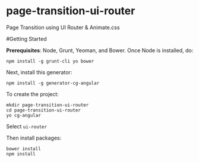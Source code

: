 # page-transition-ui-router
Page Transition using UI Router &amp; Animate.css

#Getting Started

**Prerequisites**: Node, Grunt, Yeoman, and Bower. Once Node is installed, do:

```
npm install -g grunt-cli yo bower
```

Next, install this generator:

```
npm install -g generator-cg-angular
```

To create the project:
```
mkdir page-transition-ui-router
cd page-transition-ui-router
yo cg-angular
```
Select `ui-router`

Then install packages:
```
bower install
npm install
```
